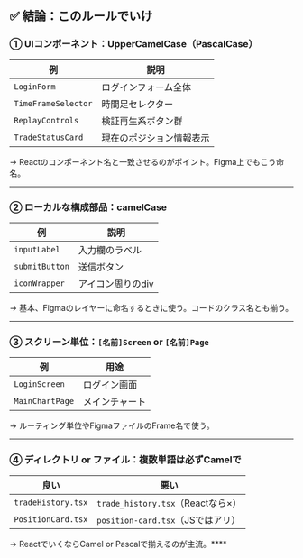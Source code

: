 ## ✅ 結論：このルールでいけ

### ① UIコンポーネント：UpperCamelCase（PascalCase）

|例|説明|
|---|---|
|`LoginForm`|ログインフォーム全体|
|`TimeFrameSelector`|時間足セレクター|
|`ReplayControls`|検証再生系ボタン群|
|`TradeStatusCard`|現在のポジション情報表示|

→ Reactのコンポーネント名と一致させるのがポイント。Figma上でもこう命名。

---

### ② ローカルな構成部品：camelCase

|例|説明|
|---|---|
|`inputLabel`|入力欄のラベル|
|`submitButton`|送信ボタン|
|`iconWrapper`|アイコン周りのdiv|

→ 基本、Figmaのレイヤーに命名するときに使う。コードのクラス名とも揃う。

---

### ③ スクリーン単位：`[名前]Screen` or `[名前]Page`

|例|用途|
|---|---|
|`LoginScreen`|ログイン画面|
|`MainChartPage`|メインチャート|

→ ルーティング単位やFigmaファイルのFrame名で使う。

---

### ④ ディレクトリ or ファイル：複数単語は必ずCamelで

|良い|悪い|
|---|---|
|`tradeHistory.tsx`|`trade_history.tsx`（Reactなら×）|
|`PositionCard.tsx`|`position-card.tsx`（JSではアリ）|

→ ReactでいくならCamel or Pascalで揃えるのが主流。****
